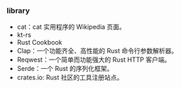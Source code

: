 ### library

- cat：cat 实用程序的 Wikipedia 页面。
- kt-rs
- Rust Cookbook
- Clap：一个功能齐全、高性能的 Rust 命令行参数解析器。
- Reqwest：一个简单而功能强大的 Rust HTTP 客户端。
- Serde：一个 Rust 的序列化框架。
- crates.io: Rust 社区的工具注册站点。
